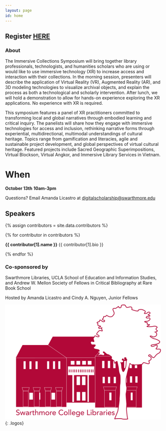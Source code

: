 ```yaml
---
layout: page
id: home
---
```


## Register [HERE](https://docs.google.com/forms/d/1aM8Amh_oqjOX-HZvjfPRxux6_qnLmP1wm9bAt0WJP2E/edit)

### About

The Immersive Collections Symposium will bring together library professionals, technologists, and humanities scholars who are using or would like to use immersive technology (XR)  to increase access and interaction with their collections. In the morning session, presenters will describe the application of Virtual Reality (VR), Augmented Reality (AR), and 3D modeling technologies to visualize archival objects, and explain the process as both a technological and scholarly intervention. After lunch, we will hold a demonstration to allow for hands-on experience exploring the XR applications. No experience with XR is required. 

This symposium features a panel of XR practitioners committed to transforming local and global narratives through embodied learning and critical inquiry. The panelists will share how they engage with immersive technologies for access and inclusion, rethinking narrative forms through experiential, multidirectional, multimodal understandings of cultural heritage. Topics range from gamification and literacies, agile and sustainable project development, and global perspectives of virtual cultural heritage. Featured projects include Sacred Geographic Superimpositions, Virtual Blockson, Virtual Angkor, and Immersive Library Services in Vietnam.

# When
**October 13th**
**10am-3pm**


Questions? Email Amanda Licastro at digitalscholarship@swarthmore.edu



## Speakers

<div class="contributors-gallery">
{% assign contributors = site.data.contributors %}

{% for contributor in contributors %}

<div class="contributor">
<div class="avatar" style="background-image:url({{ contributor[1].image | prepend: 'images/' }});" alt="{{ contributor[1].name }}"></div>
<div class="bio">
<p>
<strong>{{ contributor[1].name }}</strong>
{{ contributor[1].bio }}
</p>
</div>
<div class="clearfix"></div>
</div>
{% endfor %}
</div>

### Co-sponsored by

Swarthmore Libraries, UCLA School of Education and Information Studies, and Andrew W. Mellon Society of Fellows in Critical Bibliography at Rare Book School

Hosted by Amanda Licastro and Cindy A. Nguyen, Junior Fellows



[![Swarthmore Libraries](images/swat-logo.png)](https://www.swarthmore.edu/libraries)
{: .logos}
